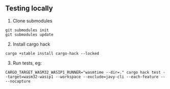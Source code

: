 ## Testing locally

1. Clone submodules

```
git submodules init
git submodules update
```

2. Install cargo hack

```
cargo +stable install cargo-hack --locked
```

3. Run tests, eg:
```
CARGO_TARGET_WASM32_WASIP1_RUNNER="wasmtime --dir=." cargo hack test --target=wasm32-wasip1 --workspace --exclude=javy-cli --each-feature -- --nocapture
```
